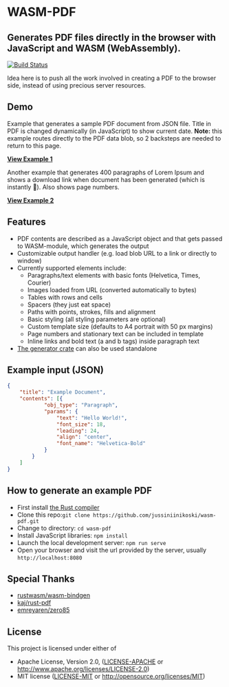 # WASM-PDF
## Generates PDF files directly in the browser with JavaScript and WASM (WebAssembly).

[![Build Status](https://travis-ci.org/jussiniinikoski/wasm-pdf.svg?branch=master)](https://travis-ci.org/jussiniinikoski/wasm-pdf)

Idea here is to push all the work involved in creating a PDF to the browser side, instead of using precious server resources.

## Demo

Example that generates a sample PDF document from JSON file. Title in PDF is changed dynamically (in JavaScript) to show current date. **Note:** this example routes directly to the PDF data blob, so 2 backsteps are needed to return to this page.

**[View Example 1](https://jussiniinikoski.github.io/wasm-pdf-demo/)**

Another example that generates 400 paragraphs of Lorem Ipsum and shows a download link when document has been generated (which is instantly 🙂). Also shows page numbers.

**[View Example 2](https://jussiniinikoski.github.io/wasm-pdf-demo/example2.html)**

## Features

* PDF contents are described as a JavaScript object and that gets passed to WASM-module, which generates the output
* Customizable output handler (e.g. load blob URL to a link or directly to window)
* Currently supported elements include:
  * Paragraphs/text elements with basic fonts (Helvetica, Times, Courier)
  * Images loaded from URL (converted automatically to bytes)
  * Tables with rows and cells
  * Spacers (they just eat space)
  * Paths with points, strokes, fills and alignment
  * Basic styling (all styling parameters are optional)
  * Custom template size (defaults to A4 portrait with 50 px margins)
  * Page numbers and stationary text can be included in template
  * Inline links and bold text (a and b tags) inside paragraph text
* [The generator crate](./crates/wasm-pdf-gen/) can also be used standalone

## Example input (JSON)

```json
{
    "title": "Example Document",
    "contents": [{
            "obj_type": "Paragraph",
            "params": {
                "text": "Hello World!",
                "font_size": 18,
                "leading": 24,
                "align": "center",
                "font_name": "Helvetica-Bold"
            }
        }
    ]
}
```

## How to generate an example PDF

* First install [the Rust compiler](https://www.rust-lang.org)
* Clone this repo:```git clone https://github.com/jussiniinikoski/wasm-pdf.git```
* Change to directory: ```cd wasm-pdf```
* Install JavaScript libraries: ```npm install```
* Launch the local development server: ```npm run serve```
* Open your browser and visit the url provided by the server, usually ```http://localhost:8080```

## Special Thanks

* [rustwasm/wasm-bindgen](https://github.com/rustwasm/wasm-bindgen)
* [kaj/rust-pdf](https://github.com/kaj/rust-pdf)
* [emreyaren/zero85](https://github.com/emreyaren/zero85)

## License

This project is licensed under either of

 * Apache License, Version 2.0, ([LICENSE-APACHE](LICENSE-APACHE) or
   http://www.apache.org/licenses/LICENSE-2.0)
 * MIT license ([LICENSE-MIT](LICENSE-MIT) or
   http://opensource.org/licenses/MIT)
